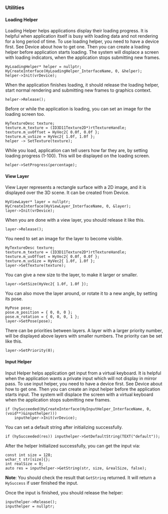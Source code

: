 ### Utilities
#### Loading Helper
Loading Helper helps applications display their loading progress. It is helpful when application itself is busy with loading data and not rendering for a long period of time.
To use loading helper, you need to have a device first. See Device about how to get one.
Then you can create a loading helper before application starts loading. The system will displace a screen with loading indicators, when the application stops submitting new frames.
```
HyLoadingHelper* helper = nullptr;
HyCreateInterface(HyLoadingHelper_InterfaceName, 0, &helper);
helper->Init(vrDevice);
```

When the application finishes loading, it should release the loading helper, start normal rendering and submitting new frames to graphics context.
```
helper->Release();
```

Before or while the application is loading, you can set an image for the loading screen too.
```
HyTextureDesc texture;
texture.m_texture = (ID3D11Texture2D*)rtTextureHandle;
texture.m_uvOffset = HyVec2{ 0.0f, 0.0f };
texture.m_uvSize = HyVec2{ 1.0f, 1.0f };
helper -> SetTexture(texture);
```

While you load, application can tell users how far they are, by setting loading progress (1-100). This will be displayed on the loading screen.
```
helper->SetProgress(percentage);
```

#### View Layer
View Layer represents a rectangle surface with a 2D image, and it is displayed over the 3D scene.
It can be created from Device.
```
HyViewLayer* layer = nullptr;
HyCreateInterface(HyViewLayer_InterfaceName, 0, &layer);
layer->Init(vrDevice);
```
When you are done with a view layer, you should release it like this.
```
layer->Release();
```
You need to set an image for the layer to become visible.
```
HyTextureDesc texture;
texture.m_texture = (ID3D11Texture2D*)rtTextureHandle;
texture.m_uvOffset = HyVec2{ 0.0f, 0.0f };
texture.m_uvSize = HyVec2{ 1.0f, 1.0f };
layer->SetTexture(texture);
```
You can give a new size to the layer, to make it larger or smaller.
```
layer->SetSize(HyVec2{ 1.0f, 1.0f });
```
You can also move the layer around, or rotate it to a new angle, by setting its pose.
```
HyPose pose;
pose.m_position = { 0, 0, 0 };
pose.m_rotation = { 0, 0, 0, 1 };
layer->SetPose(pose);
```
There can be priorities between layers. A layer with a larger priority number, will be displayed above layers with smaller numbers. The priority can be set like this.
```
layer->SetPriority(0);
```

#### Input Helper

Input Helper helps application get input from a virtual keyboard. It is helpful when the application wants a private input which will not display in mirror pass. 
To use input helper, you need to have a device first. See Device about how to get one.
Then you can create an input helper before the application starts input. The system will displace the screen with a virtual keyboard when the application stops submitting new frames.
```
if (hySucceeded(HyCreateInterface(HyInputHelper_InterfaceName, 0, (void**)&inputhelper)))
	inputhelper->Init(vrDevice);
```

You can set a default string after initializing successfully.
```
if (hySucceeded(res)) inputhelper->SetDefaultString(TEXT("default"));
```

After the helper Initialized successfully, you can get the input via:
```
const int size = 128;
wchar_t str[size]{};
int realSize = 0;
auto res = inputhelper->GetString(str, size, &realSize, false);
```
**Note**: You should check the result that `GetString` returned. It will return a `HySuccess` if user finished the input.


Once the input is finished, you should release the helper:

```
inputhelper->Release();
inputhelper = nullptr;
```

